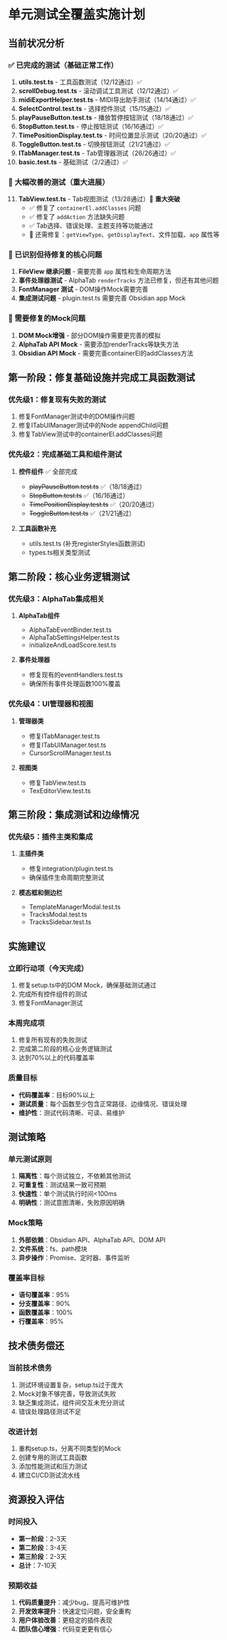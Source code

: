# 单元测试全覆盖实施计划

## 当前状况分析

### ✅ 已完成的测试（基础正常工作）
1. **utils.test.ts** - 工具函数测试（12/12通过）✅
2. **scrollDebug.test.ts** - 滚动调试工具测试（12/12通过）✅
3. **midiExportHelper.test.ts** - MIDI导出助手测试（14/14通过）✅
4. **SelectControl.test.ts** - 选择控件测试（15/15通过）✅
5. **playPauseButton.test.ts** - 播放暂停按钮测试（18/18通过）✅
6. **StopButton.test.ts** - 停止按钮测试（16/16通过）✅
7. **TimePositionDisplay.test.ts** - 时间位置显示测试（20/20通过）✅
8. **ToggleButton.test.ts** - 切换按钮测试（21/21通过）✅
9. **ITabManager.test.ts** - Tab管理器测试（26/26通过）✅
10. **basic.test.ts** - 基础测试（2/2通过）✅

### 🔄 大幅改善的测试（重大进展）
11. **TabView.test.ts** - Tab视图测试（13/28通过）🔄 **重大突破**
    - ✅ 修复了 `containerEl.addClasses` 问题
    - ✅ 修复了 `addAction` 方法缺失问题  
    - ✅ Tab选择、错误处理、主题支持等功能通过
    - 🔧 还需修复：`getViewType`、`getDisplayText`、文件加载、`app` 属性等

### 🔧 已识别但待修复的核心问题
1. **FileView 继承问题** - 需要完善 `app` 属性和生命周期方法
2. **事件处理器测试** - AlphaTab `renderTracks` 方法已修复，但还有其他问题
3. **FontManager 测试** - DOM操作Mock需要完善
4. **集成测试问题** - plugin.test.ts 需要完善 Obsidian app Mock

### 🔧 需要修复的Mock问题
1. **DOM Mock增强** - 部分DOM操作需要更完善的模拟
2. **AlphaTab API Mock** - 需要添加renderTracks等缺失方法
3. **Obsidian API Mock** - 需要完善containerEl的addClasses方法

## 第一阶段：修复基础设施并完成工具函数测试

### 优先级1：修复现有失败的测试
1. 修复FontManager测试中的DOM操作问题
2. 修复ITabUIManager测试中的Node appendChild问题  
3. 修复TabView测试中的containerEl.addClasses问题

### 优先级2：完成基础工具和组件测试

1. **控件组件** ✅ 全部完成
   - ~~playPauseButton.test.ts~~ ✅（18/18通过）
   - ~~StopButton.test.ts~~ ✅（16/16通过）
   - ~~TimePositionDisplay.test.ts~~ ✅（20/20通过）
   - ~~ToggleButton.test.ts~~ ✅（21/21通过）

2. **工具函数补充**
   - utils.test.ts (补充registerStyles函数测试)
   - types.ts相关类型测试

## 第二阶段：核心业务逻辑测试

### 优先级3：AlphaTab集成相关
1. **AlphaTab组件**
   - AlphaTabEventBinder.test.ts
   - AlphaTabSettingsHelper.test.ts
   - initializeAndLoadScore.test.ts

2. **事件处理器**
   - 修复现有的eventHandlers.test.ts
   - 确保所有事件处理函数100%覆盖

### 优先级4：UI管理器和视图
1. **管理器类**
   - 修复ITabManager.test.ts
   - 修复ITabUIManager.test.ts
   - CursorScrollManager.test.ts

2. **视图类**
   - 修复TabView.test.ts
   - TexEditorView.test.ts

## 第三阶段：集成测试和边缘情况

### 优先级5：插件主类和集成
1. **主插件类**
   - 修复integration/plugin.test.ts
   - 确保插件生命周期完整测试

2. **模态框和侧边栏**
   - TemplateManagerModal.test.ts
   - TracksModal.test.ts
   - TracksSidebar.test.ts

## 实施建议

### 立即行动项（今天完成）
1. 修复setup.ts中的DOM Mock，确保基础测试通过
2. 完成所有控件组件的测试
3. 修复FontManager测试

### 本周完成项
1. 修复所有现有的失败测试
2. 完成第二阶段的核心业务逻辑测试
3. 达到70%以上的代码覆盖率

### 质量目标
- **代码覆盖率**：目标90%以上
- **测试质量**：每个函数至少包含正常路径、边缘情况、错误处理
- **维护性**：测试代码清晰、可读、易维护

## 测试策略

### 单元测试原则
1. **隔离性**：每个测试独立，不依赖其他测试
2. **可重复性**：测试结果一致可预期
3. **快速性**：单个测试执行时间<100ms
4. **明确性**：测试意图清晰，失败原因明确

### Mock策略
1. **外部依赖**：Obsidian API、AlphaTab API、DOM API
2. **文件系统**：fs、path模块
3. **异步操作**：Promise、定时器、事件监听

### 覆盖率目标
- **语句覆盖率**：95%
- **分支覆盖率**：90%
- **函数覆盖率**：100%
- **行覆盖率**：95%

## 技术债务偿还

### 当前技术债务
1. 测试环境设置复杂，setup.ts过于庞大
2. Mock对象不够完善，导致测试失败
3. 缺乏集成测试，组件间交互未充分测试
4. 错误处理路径测试不足

### 改进计划
1. 重构setup.ts，分离不同类型的Mock
2. 创建专用的测试工具函数
3. 添加性能测试和压力测试
4. 建立CI/CD测试流水线

## 资源投入评估

### 时间投入
- **第一阶段**：2-3天
- **第二阶段**：3-4天  
- **第三阶段**：2-3天
- **总计**：7-10天

### 预期收益
1. **代码质量提升**：减少bug，提高可维护性
2. **开发效率提升**：快速定位问题，安全重构
3. **用户体验改善**：更稳定的插件表现
4. **团队信心增强**：代码变更更有信心
